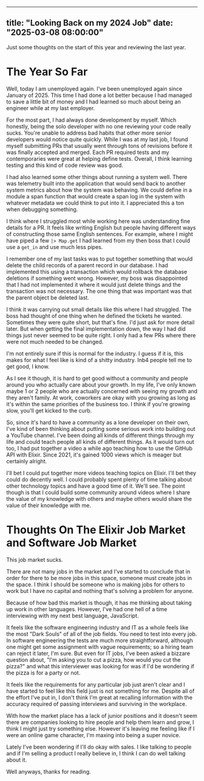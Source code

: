 ---
title: "Looking Back on my 2024 Job"
date: "2025-03-08 08:00:00"
-------------------------------------------------------------------------------

Just some thoughts on the start of this year and reviewing the last year.

# The Year So Far
Well, today I am unemployed again. I've been unemployed again since January of 2025. This time I had done a lot better because I had managed to save a little bit of money and I had learned so much about being an engineer while at my last employer.

For the most part, I had always done development by myself. Which honestly, being the solo developer with no one reviewing your code really sucks. You're unable to address bad habits that other more senior developers would notice quite quickly. While I was at my last job, I found myself submitting PRs that usually went through tons of revisions before it was finally accepted and merged. Each PR required tests and my contemporaries were great at helping define tests. Overall, I think learning testing and this kind of code review was good.

I had also learned some other things about running a system well. There was telemetry built into the application that would send back to another system metrics about how the system was behaving. We could define in a module a span function that would create a span log in the system with whatever metadata we could think to put into it. I appreciated this a ton when debugging something.

I think where I struggled most while working here was understanding fine details for a PR. It feels like writing English but people having different ways of constructing those same English sentences. For example, where I might have piped a few `|> Map.get` I had learned from my then boss that I could use a `get_in` and use much less pipes.

I remember one of my last tasks was to put together something that would delete the child records of a parent record in our database. I had implemented this using a transaction which would rollback the database deletions if something went wrong. However, my boss was disappointed that I had not implemented it where it would just delete things and the transaction was not necessary. The one thing that was important was that the parent object be deleted last.

I think it was carrying out small details like this where I had struggled. The boss had thought of one thing when he defined the tickets he wanted. Sometimes they were quite short, but that's fine. I'd just ask for more detail later. But when getting the final implementation down, the way I had did things just never seemed to be quite right. I only had a few PRs where there were not much needed to be changed.

I'm not entirely sure if this is normal for the industry. I guess if it is, this makes for what I feel like is kind of a shitty industry. Inb4 people tell me to get good, I know.

As I see it though, it is hard to get good without a community and people around you who actually care about your growth. In my life, I've only known maybe 1 or 2 people who are actually concerned with seeing my growth and they aren't family. At work, coworkers are okay with you growing as long as it's within the same priorities of the business too. I think if you're growing slow, you'll get kicked to the curb.

So, since it's hard to have a community as a lone developer on their own, I've kind of been thinking about putting some serious work into building out a YouTube channel. I've been doing all kinds of different things through my life and could teach people all kinds of different things. As it would turn out too, I had put together a video a while ago teaching how to use the GitHub API with Elixir. Since 2021, it's gained 1000 views which is meager but certainly alright.

I'll bet I could put together more videos teaching topics on Elixir. I'll bet they could do decently well. I could probably spent plenty of time talking about other technology topics and have a good time of it. We'll see. The point though is that I could build some community around videos where I share the value of my knowledge with others and maybe others would share the value of their knowledge with me.

# Thoughts On The Elixir Job Market and Software Job Market
This job market sucks.

There are not many jobs in the market and I've started to conclude that in order for there to be more jobs in this space, someone must create jobs in the space. I think I should be someone who is making jobs for others to work but I have no capital and nothing that's solving a problem for anyone.

Because of how bad this market is though, it has me thinking about taking up work in other languages. However, I've had one hell of a time interviewing with my next best language, JavaScript.

It feels like the software engineering industry and IT as a whole feels like the most "Dark Souls" of all of the job fields. You need to test into every job. In software engineering the tests are much more straightforward, although one might get some assignment with vague requirements; so a hiring team can reject it later, I'm sure. But even for IT jobs, I've been asked a bizzare question about, "I'm asking you to cut a pizza, how would you cut the pizza?" and what this interviewer was looking for was if I'd be wondering if the pizza is for a party or not.

It feels like the requirements for any particular job just aren't clear and I have started to feel like this field just is not something for me. Despite all of the effort I've put in, I don't think I'm great at recalling information with the accuracy required of passing interviews and surviving in the workplace.

With how the market place has a lack of junior positions and it doesn't seem there are companies looking to hire people and help them learn and grow, I think I might just try something else. However it's leaving me feeling like if I were an online game character, I'm maxing into being a super novice.

Lately I've been wondering if I'll do okay with sales. I like talking to people and if I'm selling a product I really believe in, I think I can do well talking about it.

Well anyways, thanks for reading.
